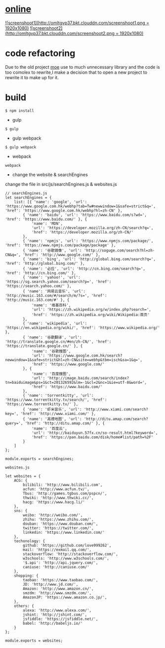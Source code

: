 # [online](https://love999262.github.io/mokou/publish/mokou.html)

[![screenshoot1](http://omltgvp37.bkt.clouddn.com/screenshoot1.png = 1920x1080)](https://love999262.github.io/mokou/publish/mokou.html)
[![screenshoot2](http://omltgvp37.bkt.clouddn.com/screenshoot2.png = 1920x1080)](https://love999262.github.io/mokou/publish/mokou.html)

# code refactoring

Due to the old project [moe](https://github.com/love999262/moe) use to much unnecessary library and the code is too comolex to rewrite,I make a decision that to open a new project to rewrite it to make up for it.

# build

```
$ npm install
```

- gulp 

```
$ gulp
```

- gulp webpack

```
$ gulp webpack
```
- webpack 

```
webpack
```

- change the website & searchEngines

change the file in src/js/searchEngines.js & websites.js


```
// searchEngines.js
let searchEngines = {
    list: [{ 'name': 'google', 'url': 'https://www.google.com.hk/webhp?tab=Tw#newwindow=1&safe=strict&q=', 'href': 'https://www.google.com.hk/webhp?hl=zh-CN' },
        { 'name': 'baidu', 'url': 'https://www.baidu.com/s?wd=', 'href': 'https://www.baidu.com/' }, {
            'name': 'MDN',
            'url': 'https://developer.mozilla.org/zh-CN/search?q=',
            'href': 'https://developer.mozilla.org/zh-CN/'
        },
        { 'name': 'npmjs', 'url': 'https://www.npmjs.com/package/', 'href': 'https://www.npmjs.com/package/package' },
        { 'name': '谷歌镜像', 'url': 'http://soguge.com/search?hl=zh-CN&q=', 'href': 'http://www.google.com/' },
        { 'name': 'bing', 'url': 'http://global.bing.com/search?q=', 'href': 'http://global.bing.com/' },
        { 'name': '必应', 'url': 'http://cn.bing.com/search?q=', 'href': 'http://cn.bing.com/' },
        { 'name': 'yahoo!', 'url': 'https://sg.search.yahoo.com/search?p=', 'href': 'https://search.yahoo.com/' },
        { 'name': '网易云音乐', 'url': 'http://music.163.com/#/search/m/?s=', 'href': 'http://music.163.com/#' }, {
            'name': '维基百科',
            'url': 'https://zh.wikipedia.org/w/index.php?search=',
            'href': 'https://zh.wikipedia.org/wiki/Wikipedia:首页'
        },
        { 'name': 'wikipedia', 'url': 'https://en.wikipedia.org/wiki/', 'href': 'https://www.wikipedia.org/' },
        { 'name': '谷歌翻译', 'url': 'http://translate.google.cn/#en/zh-CN/', 'href': 'https://translate.google.cn/' }, {
            'name': '谷歌搜图',
            'url': 'https://www.google.com.hk/search?newwindow=1&safe=strict&hl=zh-CN&site=webhp&tbm=isch&sa=1&q=',
            'href': 'https://www.google.com/'
        }, {
            'name': '百度搜图',
            'url': 'http://image.baidu.com/search/index?tn=baiduimage&ps=1&ct=201326592&lm=-1&cl=2&nc=1&ie=utf-8&word=',
            'href': 'https://www.baidu.com/'
        },
        { 'name': 'torrentkitty', 'url': 'https://www.torrentkitty.tv/search/', 'href': 'https://www.torrentkitty.tv/' },
        { 'name': '虾米音乐', 'url': 'http://www.xiami.com/search?key=', 'href': 'http://www.xiami.com/' },
        { 'name': '高德地图', 'url': 'http://ditu.amap.com/search?query=', 'href': 'http://ditu.amap.com/' }, {
            'name': '百度云',
            'url': 'http://baiduyun.57fx.cn/so-result.html?keyword=',
            'href': 'https://pan.baidu.com/disk/home#list/path=%2F'
        }
    ]
};

module.exports = searchEngines;
```

```
websites.js

let websites = {
    ACG: {
        bilibili: 'http://www.bilibili.com',
        acfun: 'http://www.acfun.tv/',
        Tbus: 'http://games.tgbus.com/pspcn/',
        thwiki: 'http://www.thwiki.cc/',
        hacg: 'https://www.hacg.li/'
    },
    sns: {
        weibo: 'http://weibo.com/',
        zhihu: 'https://www.zhihu.com/',
        douban: 'https://www.douban.com/',
        twitter: 'https://twitter.com/',
        linkedin: 'https://www.linkedin.com/'
    },
    techonology: {
        github: 'https://github.com/love999262',
        mail: 'https://exmail.qq.com/',
        stackoverflow: 'http://stackoverflow.com/',
        w3schools: 'http://www.w3schools.com/',
        '$.api': 'http://api.jquery.com/',
        caniuse: 'http://caniuse.com/'
    },
    shopping: {
        taobao: 'https://www.taobao.com/',
        JD: 'http://www.jd.com/',
        Amazon: 'http://www.amazon.cn/',
        smzdm: 'http://www.smzdm.com/',
        AmazonJP: 'https://www.amazon.co.jp/',
    },
    others: {
        alexa: 'http://www.alexa.com/',
        jshint: 'http://jshint.com/',
        jsfiddle: 'https://jsfiddle.net/',
        babel: 'http://babeljs.io/'
    }
};

module.exports = websites;
```
